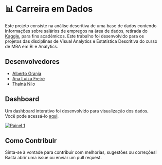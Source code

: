 # 📊 Carreira em Dados

Este projeto consiste na análise descritiva de uma base de dados contendo informações sobre salários de empregos na área de dados, retirada do [Kaggle](https://www.kaggle.com/datasets/saurabhshahane/data-science-jobs-salaries), para fins acadêmicos. Este trabalho foi desenvolvido para os projetos das disciplinas de Visual Analytics e Estatística Descritiva do curso de MBA em BI e Analytics.

## Desenvolvedores
- [Alberto Granja](https://www.linkedin.com/in/albertogranja/)
- [Ana Luiza Freire](https://www.linkedin.com/in/ana-luiza-freire-36b4b7a6/)
- [Thainá Nilo](https://www.linkedin.com/in/thainanilo/)

## Dashboard
Um dashboard interativo foi desenvolvido para visualização dos dados. Você pode acessá-lo [aqui](https://public.tableau.com/app/profile/thaina.nilo/viz/Projeto_Visual_Analytics-CarreiraemDados/Painel1).
<div class='tableauPlaceholder' id='viz1708775726713' style='position: relative'><noscript><a href='#'><img alt='Painel 1 ' src='https:&#47;&#47;public.tableau.com&#47;static&#47;images&#47;Pr&#47;Projeto_Visual_Analytics-CarreiraemDados&#47;Painel1&#47;1_rss.png' style='border: none' /></a></noscript><object class='tableauViz'  style='display:none;'><param name='host_url' value='https%3A%2F%2Fpublic.tableau.com%2F' /> <param name='embed_code_version' value='3' /> <param name='site_root' value='' /><param name='name' value='Projeto_Visual_Analytics-CarreiraemDados&#47;Painel1' /><param name='tabs' value='no' /><param name='toolbar' value='yes' /><param name='static_image' value='https:&#47;&#47;public.tableau.com&#47;static&#47;images&#47;Pr&#47;Projeto_Visual_Analytics-CarreiraemDados&#47;Painel1&#47;1.png' /> <param name='animate_transition' value='yes' /><param name='display_static_image' value='yes' /><param name='display_spinner' value='yes' /><param name='display_overlay' value='yes' /><param name='display_count' value='yes' /><param name='language' value='en-US' /></object></div>

## Como Contribuir
Sinta-se à vontade para contribuir com melhorias, sugestões ou correções! Basta abrir uma issue ou enviar um pull request.
